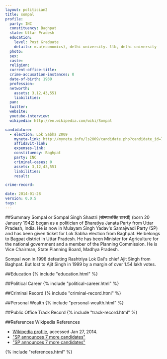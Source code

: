 ```yaml
---
layout: politician2
title: sompal
profile: 
  party: INC
  constituency: Baghpat
  state: Uttar Pradesh
  education: 
    level: Post Graduate
    details: m.a(economics), delhi university. llb, delhi university
  photo: 
  sex: 
  caste: 
  religion: 
  current-office-title: 
  crime-accusation-instances: 0
  date-of-birth: 1939
  profession: 
  networth: 
    assets: 3,12,43,551
    liabilities: 
  pan: 
  twitter: 
  website: 
  youtube-interview: 
  wikipedia: http://en.wikipedia.com/wiki/Sompal

candidature: 
  - election: Lok Sabha 2009
    myneta-link: http://myneta.info/ls2009/candidate.php?candidate_id=7013
    affidavit-link: 
    expenses-link: 
    constituency: Baghpat 
    party: INC
    criminal-cases: 0
    assets: 3,12,43,551
    liabilities: 
    result:  

crime-record: 

date: 2014-01-28
version: 0.0.5
tags: 
---
```

##Summary
Sompal or Sompal Singh Shastri (सोमपालसिंह शास्त्री) (born 20 January 1942) began as a politician of Bharatiya Janata Party from Uttar Pradesh, India. He is now in Mulayam Singh Yadav's Samajwadi Party (SP) and has been given ticket for Lok Sabha election from Baghpat. He belongs to Bagpat district in Uttar Pradesh. He has been Minister for Agriculture for the national government and a member of the Planning Commission. He is Vice Chairman, State Planning Board, Madhya Pradesh.

Sompal won in 1998 defeating Rashtriya Lok Dal's chief Ajit Singh from Baghpat. But lost to Ajit Singh in 1999 by a margin of over 1.54 lakh votes.


##Education
{% include "education.html" %}


##Political Career
{% include "political-career.html" %}


##Criminal Record
{% include "criminal-record.html" %}


##Personal Wealth
{% include "personal-wealth.html" %}


##Public Office Track Record
{% include "track-record.html" %}


##References
Wikipedia References
- [Wikipedia profile]({{page.profile.wikipedia}}), accessed Jan 27, 2014.
- ["SP announces 7 more candidates"][wiki1]
- ["SP announces 7 more candidates"][wiki2]

[wiki1]: http://www.indianexpress.com/news/sp-announces-7-more-candidates/1074537
[wiki2]: /wiki/The_Indian_Express


{% include "references.html" %}